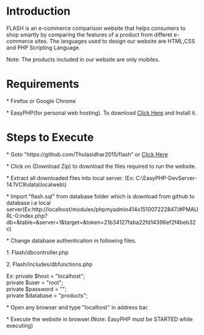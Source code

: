 <h1>Introduction</h1>
<p>FLASH is an e-commerce comparison website that helps consumers to shop smartly by comparing the features of a product from differet e-commerce sites. The languages used to design our website are HTML,CSS and PHP Scripting Language.</p>
<p>Note: The products included in our website are only mobiles.</p>
<h1>Requirements</h1>
<p>* Firefox or Google Chrome</p>
<p>* EasyPHP(for personal web hosting). To download <a href='http://www.easyphp.org/download.php'>Click Here</a> and Install it.</p>
<h1>Steps to Execute</h1>
<p>* Goto "https://github.com/Thulasidhar2015/flash" or <a href='https://github.com/Thulasidhar2015/flash'>Click Here</a></p>
<p>* Click on (Download Zip) to download the files required to run the website.</p>
<p>* Extract all downloaded files into local server. (Ex: C:\EasyPHP-DevServer-14.1VC9\data\localweb\)</p>
<p>* Import "flash.sql" from database folder which is download from github to database i.e local server(Ex:http://localhost/modules/phpmyadmin414x151007222847/#PMAURL-0:index.php?db=&table=&server=1&target=&token=21b34127faba22fd14396ef2f4beb32c)</p>
<p>* Change database authentication in following files.</p>
<P>     1. Flash/dbcontroller.php</p>
<p>     2. Flash/includes/dbfunctions.php</p>
<p>         Ex: private $host = "localhost";<br>
	              private $user = "root";<br>
              	private $password = "";<br>
              	private $database = "products"; </p>

<p>* Open any browser and type "localhost" in address bar.</p>
<p>* Execute the website in browser.(Note: EasyPHP must be STARTED while executing)</p>
